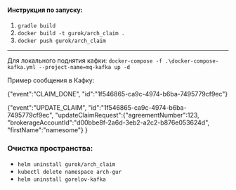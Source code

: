 
#### Инструкция по запуску:
1) `gradle build`
2) `docker build -t gurok/arch_claim .`
3) `docker push gurok/arch_claim`

---

Для локального поднятия кафки: `docker-compose -f .\docker-compose-kafka.yml --project-name=mq-kafka up -d`

Пример сообщения в Кафку:

{"event":"CLAIM_DONE", "id":"1f546865-ca9c-4974-b6ba-7495779cf9ec"}

{"event":"UPDATE_CLAIM", "id":"1f546865-ca9c-4974-b6ba-7495779cf9ec",
"updateClaimRequest":{"agreementNumber":123, "brokerageAccountId":"d00bbe8f-2a6d-3eb2-a2c2-b876e053624d", "firstName":"namesome"}
}

### Очистка пространства:

- `helm uninstall gurok/arch_claim`
- `kubectl delete namespace arch-gur`
- `helm uninstall gorelov-kafka`
